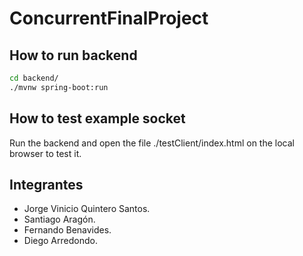 # ConcurrentFinalProject

## How to run backend
```bash
cd backend/
./mvnw spring-boot:run
```

## How to test example socket
Run the backend and open the file ./testClient/index.html on the local browser to test it.

## Integrantes
* Jorge Vinicio Quintero Santos.
* Santiago Aragón.
* Fernando Benavides.
* Diego Arredondo.
